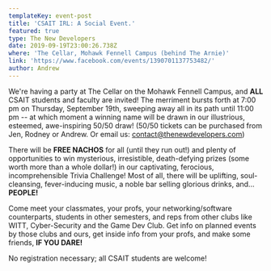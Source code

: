 ```yaml
---
templateKey: event-post
title: 'CSAIT IRL: A Social Event.'
featured: true
type: The New Developers
date: 2019-09-19T23:00:26.738Z
where: 'The Cellar, Mohawk Fennell Campus (behind The Arnie)'
link: 'https://www.facebook.com/events/1390701137753482/'
author: Andrew
---
```

We're having a party at The Cellar on the Mohawk Fennell Campus, and **ALL** CSAIT students and faculty are invited! The merriment bursts forth at 7:00 pm on Thursday, September 19th, sweeping away all in its path until 11:00 pm -- at which moment a winning name will be drawn in our illustrious, esteemed, awe-inspiring 50/50 draw! (50/50 tickets can be purchased from Jen, Rodney or Andrew. Or email us: contact@thenewdevelopers.com)

There will be **FREE NACHOS** for all (until they run out!) and plenty of opportunities to win mysterious, irresistible, death-defying prizes (some worth more than a whole dollar!) in our captivating, ferocious, incomprehensible Trivia Challenge! Most of all, there will be uplifting, soul-cleansing, fever-inducing music, a noble bar selling glorious drinks, and... **PEOPLE!**

Come meet your classmates, your profs, your networking/software counterparts, students in other semesters, and reps from other clubs like WITT, Cyber-Security and the Game Dev Club. Get info on planned events by those clubs and ours, get inside info from your profs, and make some friends, **IF YOU DARE!**

No registration necessary; all CSAIT students are welcome!
